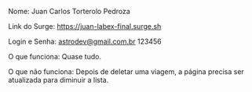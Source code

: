 Nome: 
Juan Carlos Torterolo Pedroza

Link do Surge: 
https://juan-labex-final.surge.sh

Login e Senha:
astrodev@gmail.com.br
123456

O que funciona:
Quase tudo.

O que não funciona:
Depois de deletar uma viagem, a página precisa ser atualizada para diminuir a lista.